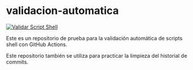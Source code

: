 # validacion-automatica

[![Validar Script Shell](https://github.com/salmamax/validacion-automatica/actions/workflows/validate.yml/badge.svg)](https://github.com/salmamax/validacion-automatica/actions/workflows/validate.yml)

Este es un repositorio de prueba para la validación automática de scripts shell con GitHub Actions.

Este repositorio también se utiliza para practicar la limpieza del historial de commits.
